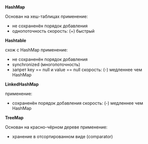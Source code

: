 **HashMap**

Основан на хеш-таблицах
применение:
- не сохраненён порядок добавления
- однопоточность
скорость:
(+) быстрый

**Hashtable**

схож с HashMap
применение:
- не сохраненён порядок добавления
- synchronized (многопоточность)
- запрет key == null и value == null
скорость:
(-) медленнее чем HashMap
		
**LinkedHashMap**

применение:
- сохраненён порядок добавления
скорость:
(-) медленнее чем HashMap
		
**TreeMap**

Основан на красно-чёрном дереве
применение:
- хранение в отсортированном виде (comparator)
